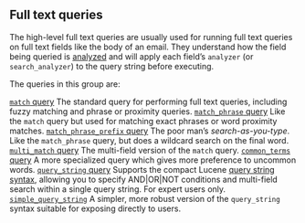 ## Full text queries

The high-level full text queries are usually used for running full text queries on full text fields like the body of an email. They understand how the field being queried is [analyzed](analysis.html "Analysis") and will apply each field’s `analyzer` (or `search_analyzer`) to the query string before executing.

The queries in this group are:

[`match` query](query-dsl-match-query.html "Match Query")
     The standard query for performing full text queries, including fuzzy matching and phrase or proximity queries. 
[`match_phrase` query](query-dsl-match-query-phrase.html "Match Phrase Query")
     Like the `match` query but used for matching exact phrases or word proximity matches. 
[`match_phrase_prefix` query](query-dsl-match-query-phrase-prefix.html "Match Phrase Prefix Query")
     The poor man’s _search-as-you-type_. Like the `match_phrase` query, but does a wildcard search on the final word. 
[`multi_match` query](query-dsl-multi-match-query.html "Multi Match Query")
     The multi-field version of the `match` query. 
[`common_terms` query](query-dsl-common-terms-query.html "Common Terms Query")
     A more specialized query which gives more preference to uncommon words. 
[`query_string` query](query-dsl-query-string-query.html "Query String Query")
     Supports the compact Lucene [query string syntax](query-dsl-query-string-query.html#query-string-syntax "Query string syntax"), allowing you to specify AND|OR|NOT conditions and multi-field search within a single query string. For expert users only. 
[`simple_query_string`](query-dsl-simple-query-string-query.html "Simple Query String Query")
     A simpler, more robust version of the `query_string` syntax suitable for exposing directly to users. 
